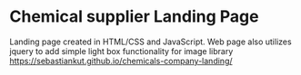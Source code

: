 # Chemical supplier Landing Page
 Landing page created in HTML/CSS and JavaScript. Web page also utilizes jquery to add simple light box functionality for image library 
 https://sebastiankut.github.io/chemicals-company-landing/
 